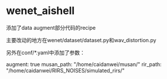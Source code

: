 # wenet_aishell
添加了data augment部分代码的recipe


主要改动的地方在wenet/dataset/dataset.py和wav_distortion.py


另外在conf/*.yaml中添加了参数：

  augment: true
  musan_path: "/home/caidanwei/musan/"
  rir_path: "/home/caidanwei/RIRS_NOISES/simulated_rirs/"
